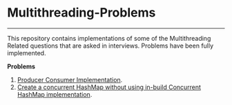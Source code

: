 # Multithreading-Problems
---

This repository contains implementations of some of the Multithreading Related questions that are asked
in interviews.
Problems have been fully implemented.


**Problems**

1. [Producer Consumer Implementation](Producer_Consumer/).
2. [Create a concurrent HashMap without using in-build Concurrent HashMap implementation](Concurrent_HashMap/).